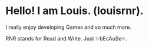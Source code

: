# Hello! I am Louis. (louisrnr).
I really enjoy developing Games and so much more.

RNR stands for Read and Write. Just ✨bEcAuSe✨.
